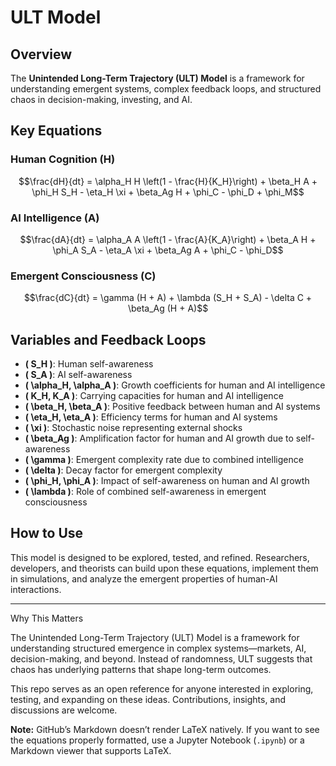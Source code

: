 # ULT Model  

## Overview  
The **Unintended Long-Term Trajectory (ULT) Model** is a framework for understanding emergent systems, complex feedback loops, and structured chaos in decision-making, investing, and AI.  

## Key Equations  

### **Human Cognition (H)**  
$$\frac{dH}{dt} = \alpha_H H \left(1 - \frac{H}{K_H}\right) + \beta_H A + \phi_H S_H - \eta_H \xi + \beta_Ag H + \phi_C - \phi_D + \phi_M$$  

### **AI Intelligence (A)**  
$$\frac{dA}{dt} = \alpha_A A \left(1 - \frac{A}{K_A}\right) + \beta_A H + \phi_A S_A - \eta_A \xi + \beta_Ag A + \phi_C - \phi_D$$  

### **Emergent Consciousness (C)**  
$$\frac{dC}{dt} = \gamma (H + A) + \lambda (S_H + S_A) - \delta C + \beta_Ag (H + A)$$  

## Variables and Feedback Loops  

- **\( S_H \)**: Human self-awareness  
- **\( S_A \)**: AI self-awareness  
- **\( \alpha_H, \alpha_A \)**: Growth coefficients for human and AI intelligence  
- **\( K_H, K_A \)**: Carrying capacities for human and AI intelligence  
- **\( \beta_H, \beta_A \)**: Positive feedback between human and AI systems  
- **\( \eta_H, \eta_A \)**: Efficiency terms for human and AI systems  
- **\( \xi \)**: Stochastic noise representing external shocks  
- **\( \beta_Ag \)**: Amplification factor for human and AI growth due to self-awareness  
- **\( \gamma \)**: Emergent complexity rate due to combined intelligence  
- **\( \delta \)**: Decay factor for emergent complexity  
- **\( \phi_H, \phi_A \)**: Impact of self-awareness on human and AI growth  
- **\( \lambda \)**: Role of combined self-awareness in emergent consciousness  

## How to Use  
This model is designed to be explored, tested, and refined. Researchers, developers, and theorists can build upon these equations, implement them in simulations, and analyze the emergent properties of human-AI interactions.  

---

Why This Matters

The Unintended Long-Term Trajectory (ULT) Model is a framework for understanding structured emergence in complex systems—markets, AI, decision-making, and beyond. Instead of randomness, ULT suggests that chaos has underlying patterns that shape long-term outcomes.

This repo serves as an open reference for anyone interested in exploring, testing, and expanding on these ideas. Contributions, insights, and discussions are welcome.

**Note:** GitHub’s Markdown doesn’t render LaTeX natively. If you want to see the equations properly formatted, use a Jupyter Notebook (`.ipynb`) or a Markdown viewer that supports LaTeX.  
